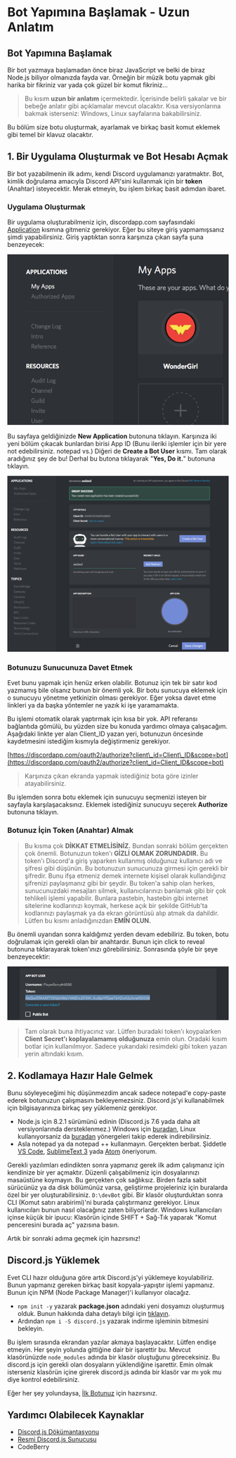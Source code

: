 # Bot Yapımına Başlamak - Uzun Anlatım

## Bot Yapımına Başlamak

Bir bot yazmaya başlamadan önce biraz JavaScript ve belki de biraz Node.js biliyor olmanızda fayda var. Örneğin bir müzik botu yapmak gibi harika bir fikriniz var yada çok güzel bir komut fikriniz...

> Bu kısım **uzun bir anlatım** içermektedir. İçerisinde belirli şakalar ve bir bebeğe anlatır gibi açıklamalar mevcut olacaktır. Kısa versiyonlarına bakmak isterseniz: Windows, Linux sayfalarına bakabilirsiniz.

Bu bölüm size botu oluşturmak, ayarlamak ve birkaç basit komut eklemek gibi temel bir klavuz olacaktır.

## 1. Bir Uygulama Oluşturmak ve Bot Hesabı Açmak

Bir bot yazabilmenin ilk adımı, kendi Discord uygulamanızı yaratmaktır. Bot, kimlik doğrulama amacıyla Discord API'sini kullanmak için bir **token** \(Anahtar\) isteyecektir. Merak etmeyin, bu işlem birkaç basit adımdan ibaret.

### Uygulama Oluşturmak

Bir uygulama oluşturabilmeniz için, discordapp.com sayfasındaki [Application](https://discordapp.com/developers/applications/me) kısmına gitmeniz gerekiyor. Eğer bu siteye giriş yapmamışsanız şimdi yapabilirsiniz. Giriş yaptıktan sonra karşınıza çıkan sayfa şuna benzeyecek:

![](../.gitbook/assets/ekran-resmi-2017-07-29-20.14.48.png)

Bu sayfaya geldiğinizde **New Application** butonuna tıklayın. Karşınıza iki yeni bölüm çıkacak bunlardan birisi App ID \(Bunu ileriki işlemler için bir yere not edebilirsiniz. notepad vs.\) Diğeri de **Create a Bot User** kısmı. Tam olarak aradığınız şey de bu! Derhal bu butona tıklayarak "**Yes, Do it.**" butonuna tıklayın.

![](../.gitbook/assets/ekran-resmi-2017-07-29-20.25.34.png)

### Botunuzu Sunucunuza Davet Etmek

Evet bunu yapmak için henüz erken olabilir. Botunuz için tek bir satır kod yazmamış bile olsanız bunun bir önemli yok. Bir botu sunucuya eklemek için o sunucuyu yönetme yetkinizin olması gerekiyor. Eğer yoksa davet etme linkleri ya da başka yöntemler ne yazık ki işe yaramamakta.

Bu işlemi otomatik olarak yaptırmak için kısa bir yok. API referansı bağlantıda gömülü, bu yüzden size bu konuda yardımcı olmaya çalışacağım. Aşağıdaki linkte yer alan Client\_ID yazan yeri, botunuzun öncesinde kaydetmesini istediğim kısmıyla değiştirmeniz gerekiyor.

[https://discordapp.com/oauth2/authorize?client\_id=Client\_ID&scope=bot](https://discordapp.com/oauth2/authorize?client_id=Client_ID&scope=bot)

> Karşınıza çıkan ekranda yapmak istediğiniz bota göre izinler atayabilirsiniz.

Bu işlemden sonra botu eklemek için sunucuyu seçmenizi isteyen bir sayfayla karşılaşacaksınız. Eklemek istediğiniz sunucuyu seçerek **Authorize** butonuna tıklayın.

### Botunuz İçin Token \(Anahtar\) Almak

> Bu kısma çok **DİKKAT ETMELİSİNİZ.** Bundan sonraki bölüm gerçekten çok önemli. Botunuzun token'ı **GİZLİ OLMAK ZORUNDADIR.** Bu token'ı Discord'a giriş yaparken kullanmış olduğunuz kullanıcı adı ve şifresi gibi düşünün. Bu botunuzun sunucunuza girmesi için gerekli bir şifredir. Bunu ifşa etmeniz demek internete kişisel olarak kullandığınız şifrenizi paylaşmanız gibi bir şeydir. Bu token'a sahip olan herkes, sunucunuzdaki mesajları silmek, kullanıcılarınızı banlamak gibi bir çok tehlikeli işlemi yapabilir. Bunlara pastebin, hastebin gibi internet sitelerine kodlarınızı koymak, herkese açık bir şekilde GitHub'ta kodlarınızı paylaşmak ya da ekran görüntüsü alıp atmak da dahildir. Lütfen bu kısmı anladığınızdan **EMİN OLUN.**

Bu önemli uyarıdan sonra kaldığımız yerden devam edebiliriz. Bu token, botu doğrulamak için gerekli olan bir anahtardır. Bunun için click to reveal butonuna tıklarayarak token'ınızı görebilirsiniz. Sonrasında şöyle bir şeye benzeyecektir:

![](../.gitbook/assets/ekran-resmi-2017-07-29-20.51.17.png)

> Tam olarak buna ihtiyacınız var. Lütfen buradaki token'ı koypalarken **Client Secret'ı koplayalamamış olduğunuza** emin olun. Oradaki kısım botlar için kullanılmıyor. Sadece yukarıdaki resimdeki gibi token yazan yerin altındaki kısım.

## 2. Kodlamaya Hazır Hale Gelmek

Bunu söyleyeceğimi hiç düşünmezdim ancak sadece notepad'e copy-paste ederek botunuzun çalışmasını bekleyemezsiniz. Discord.js'yi kullanabilmek için bilgisayarınıza birkaç şey yüklemeniz gerekiyor.

* Node.js için 8.2.1 sürümünü edinin \(Discord.js 7.6 yada daha alt versiyonlarında dersteklenmez.\) Windows için [buradan](https://nodejs.org/en/download/current/), Linux kullanıyorsaniz da [buradan](https://nodejs.org/en/download/package-manager/) yönergeleri takip ederek indirebilirsiniz.
* Asla notepad ya da notepad ++ kullanmayın. Gerçekten berbat. Şiddetle [VS Code](https://code.visualstudio.com), [SublimeText 3](https://www.sublimetext.com/3) yada [Atom](https://atom.io) öneriyorum.

Gerekli yazılımları edindikten sonra yapmanız gerek ilk adım çalışmanız için kendinize bir yer açmaktır. Düzenli çalışabilmeniz için dosyalarınızı masaüstüne koymayın. Bu gerçekten çok sağlıksız. Birden fazla sabit sürücünüz ya da disk bölümünüz varsa, geliştirme projeleriniz için buralarda özel bir yer oluşturabilirsiniz. `D:\devBot` gibi. Bir klasör oluşturduktan sonra CLI \(Komut satırı arabirimi\)'ni burada çalıştırmanız gerekiyor. Linux kullanıcıları bunun nasıl olacağınız zaten biliyorlardır. Windows kullanıcıları içinse küçük bir ipucu: Klasörün içinde SHIFT + Sağ-Tık yaparak "Komut penceresini burada aç" yazısına basın.

Artık bir sonraki adıma geçmek için hazırsınız!

## Discord.js Yüklemek

Evet CLI hazır olduğuna göre artık Discord.js'yi yüklemeye koyulabiliriz. Bunun yapmanız gereken birkaç basit kopyala-yapıştır işlemi yapmanız. Bunun için NPM \(Node Package Manager\)'i kullanıyor olacağız.

* `npm init -y` yazarak **package.json** adındaki yeni dosyamızı oluşturmuş olduk. Bunun hakkında daha detaylı bilgi için [tıklayın](https://docs.npmjs.com/files/package.json).
* Ardından `npm i -S discord.js` yazarak indirme işleminin bitmesini bekleyin.

Bu işlem sırasında ekrandan yazılar akmaya başlayacaktır. Lütfen endişe etmeyin. Her şeyin yolunda gittiğine dair bir işarettir bu. Mevcut klasörünüzde `node_modules` adında bir klasör oluştuğunu göreceksiniz. Bu discord.js için gerekli olan dosyaların yüklendiğine işarettir. Emin olmak isterseniz klasörün içine girerek discord.js adında bir klasör var mı yok mu diye kontrol edebilirsiniz.

Eğer her şey yolundaysa, [İlk Botunuz](i-lk-botunuz.md) için hazırsınız.

## Yardımcı Olabilecek Kaynaklar

* [Discord.js Dökümantasyonu](https://discord.js.org/#/docs/main/stable/general/welcome)
* [Resmi Discord.js Sunucusu](https://discord.gg/bRCvFy9)
* CodeBerry

